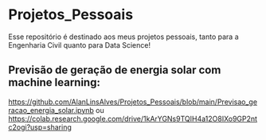 # Projetos_Pessoais

Esse repositório é destinado aos meus projetos pessoais, tanto para a Engenharia Civil quanto para Data Science!

## Previsão de geração de energia solar com machine learning: 
https://github.com/AlanLinsAlves/Projetos_Pessoais/blob/main/Previsao_geracao_energia_solar.ipynb
ou
https://colab.research.google.com/drive/1kArYGNs9TQIH4a12O8IXo9GP2ntc2ogi?usp=sharing
